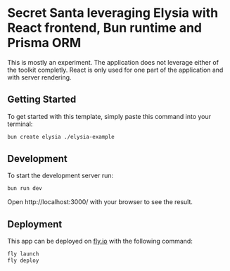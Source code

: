 # Secret Santa leveraging Elysia with React frontend, Bun runtime and Prisma ORM

This is mostly an experiment. The application does not leverage either of the toolkit completly. 
React is only used for one part of the application and with server rendering.

## Getting Started
To get started with this template, simply paste this command into your terminal:
```bash
bun create elysia ./elysia-example
```

## Development
To start the development server run:
```bash
bun run dev
```

Open http://localhost:3000/ with your browser to see the result.

## Deployment
This app can be deployed on [fly.io](https://fly.io) with the following command:
```bash
fly launch
fly deploy
```

